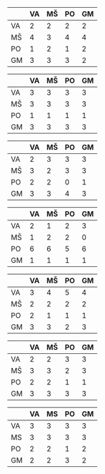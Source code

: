 |    | VA | MŠ | PO | GM |
|----|----|----|----|----|
| VA | 2  | 2  | 2  | 2  |
| MŠ | 4  | 3  | 4  | 4  |
| PO | 1  | 2  | 1  | 2  |
| GM | 3  | 3  | 3  | 2  |

|    | VA | MŠ | PO | GM |
|----|----|----|----|----|
| VA | 3  | 3  | 3  | 3  |
| MŠ | 3  | 3  | 3  | 3  |
| PO | 1  | 1  | 1  | 1  |
| GM | 3  | 3  | 3  | 3  |

|    | VA | MŠ | PO | GM |
|----|----|----|----|----|
| VA | 2  | 3  | 3  | 3  |
| MŠ | 3  | 2  | 3  | 3  |
| PO | 2  | 2  | 0  | 1  |
| GM | 3  | 3  | 4  | 3  |

|    | VA | MŠ | PO | GM |
|----|----|----|----|----|
| VA | 2  | 1  | 2  | 3  |
| MŠ | 1  | 2  | 2  | 0  |
| PO | 6  | 6  | 5  | 6  |
| GM | 1  | 1  | 1  | 1  |

|    | VA | MŠ | PO | GM |
|----|----|----|----|----|
| VA | 3  | 4  | 5  | 4  |
| MŠ | 2  | 2  | 2  | 2  |
| PO | 2  | 1  | 1  | 1  |
| GM | 3  | 3  | 2  | 3  |

|    | VA | MŠ | PO | GM |
|----|----|----|----|----|
| VA | 2  | 2  | 3  | 3  |
| MŠ | 3  | 3  | 2  | 3  |
| PO | 2  | 2  | 1  | 1  |
| GM | 3  | 3  | 3  | 3  |

|    | VA | MS | PO | GM |
|----|----|----|----|----|
| VA | 3  | 3  | 3  | 3  |
| MS | 3  | 3  | 3  | 3  |
| PO | 2  | 2  | 1  | 2  |
| GM | 2  | 2  | 3  | 2  |
